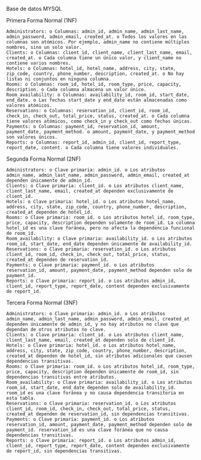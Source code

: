 Base de datos MYSQL

Primera Forma Normal (1NF)

    Administrators: o Columnas: admin_id, admin_name, admin_last_name, admin_password, admin_email, created_at. o Todos los valores en las columnas son atómicos. Por ejemplo, admin_name no contiene múltiples nombres, sino un solo valor.
    Clients: o Columnas: client_id, client_name, client_last_name, email, created_at. o Cada columna tiene un único valor, y client_name no contiene varios nombres.
    Hotels: o Columnas: hotel_id, hotel_name, address, city, state, zip_code, country, phone_number, description, created_at. o No hay listas ni conjuntos en ninguna columna.
    Rooms: o Columnas: room_id, hotel_id, room_type, price, capacity, description. o Cada columna almacena un valor único.
    Room_availability: o Columnas: availability_id, room_id, start_date, end_date. o Las fechas start_date y end_date están almacenadas como valores atómicos.
    Reservations: o Columnas: reservation_id, client_id, room_id, check_in, check_out, total_price, status, created_at. o Cada columna tiene valores atómicos, como check_in y check_out como fechas únicas.
    Payments: o Columnas: payment_id, reservation_id, amount, payment_date, payment_method. o amount, payment_date, y payment_method son valores únicos.
    Reports: o Columnas: report_id, admin_id, client_id, report_type, report_date, content. o Cada columna tiene valores individuales.

Segunda Forma Normal (2NF)

    Administrators: o Clave primaria: admin_id. o Los atributos admin_name, admin_last_name, admin_password, admin_email, created_at dependen únicamente de admin_id.
    Clients: o Clave primaria: client_id. o Los atributos client_name, client_last_name, email, created_at dependen exclusivamente de client_id.
    Hotels: o Clave primaria: hotel_id. o Los atributos hotel_name, address, city, state, zip_code, country, phone_number, description, created_at dependen de hotel_id.
    Rooms: o Clave primaria: room_id. o Los atributos hotel_id, room_type, price, capacity, description dependen solamente de room_id. La columna hotel_id es una clave foránea, pero no afecta la dependencia funcional de room_id.
    Room_availability: o Clave primaria: availability_id. o Los atributos room_id, start_date, end_date dependen únicamente de availability_id.
    Reservations: o Clave primaria: reservation_id. o Los atributos client_id, room_id, check_in, check_out, total_price, status, created_at dependen de reservation_id.
    Payments: o Clave primaria: payment_id. o Los atributos reservation_id, amount, payment_date, payment_method dependen solo de payment_id.
    Reports: o Clave primaria: report_id. o Los atributos admin_id, client_id, report_type, report_date, content dependen exclusivamente de report_id.

Tercera Forma Normal (3NF)

    Administrators: o Clave primaria: admin_id. o Los atributos admin_name, admin_last_name, admin_password, admin_email, created_at dependen únicamente de admin_id, y no hay atributos no clave que dependan de otros atributos no clave.
    Clients: o Clave primaria: client_id. o Los atributos client_name, client_last_name, email, created_at dependen solo de client_id.
    Hotels: o Clave primaria: hotel_id. o Los atributos hotel_name, address, city, state, zip_code, country, phone_number, description, created_at dependen de hotel_id, sin atributos adicionales que causen dependencias transitivas.
    Rooms: o Clave primaria: room_id. o Los atributos hotel_id, room_type, price, capacity, description dependen únicamente de room_id, sin dependencias transitivas entre atributos.
    Room_availability: o Clave primaria: availability_id. o Los atributos room_id, start_date, end_date dependen solo de availability_id. room_id es una clave foránea y no causa dependencia transitoria en esta tabla.
    Reservations: o Clave primaria: reservation_id. o Los atributos client_id, room_id, check_in, check_out, total_price, status, created_at dependen de reservation_id, sin dependencias transitivas.
    Payments: o Clave primaria: payment_id. o Los atributos reservation_id, amount, payment_date, payment_method dependen solo de payment_id. reservation_id es una clave foránea que no causa dependencias transitivas.
    Reports: o Clave primaria: report_id. o Los atributos admin_id, client_id, report_type, report_date, content dependen exclusivamente de report_id, sin dependencias transitivas.
